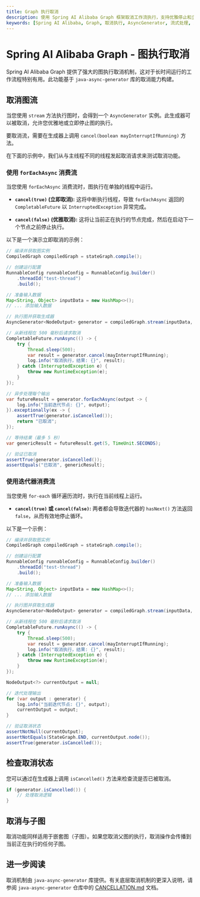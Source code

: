 ```yaml
---
title: Graph 执行取消
description: 使用 Spring AI Alibaba Graph 框架取消工作流执行，支持优雅停止和立即中断
keywords: [Spring AI Alibaba, Graph, 取消执行, AsyncGenerator, 流式处理, 工作流取消]
---
```


# Spring AI Alibaba Graph - 图执行取消

Spring AI Alibaba Graph 提供了强大的图执行取消机制，这对于长时间运行的工作流程特别有用。此功能基于 `java-async-generator` 库的取消能力构建。

## 取消图流

当您使用 `stream` 方法执行图时，会得到一个 `AsyncGenerator` 实例。此生成器可以被取消，允许您优雅地或立即停止图的执行。

要取消流，需要在生成器上调用 `cancel(boolean mayInterruptIfRunning)` 方法。

在下面的示例中，我们从与主线程不同的线程发起取消请求来测试取消功能。

### 使用 `forEachAsync` 消费流

当您使用 `forEachAsync` 消费流时，图执行在单独的线程中运行。

- **`cancel(true)` (立即取消):** 这将中断执行线程，导致 `forEachAsync` 返回的 `CompletableFuture` 以 `InterruptedException` 异常完成。

- **`cancel(false)` (优雅取消):** 这将让当前正在执行的节点完成，然后在启动下一个节点之前停止执行。

以下是一个演示立即取消的示例：

```java
// 编译并获取图实例
CompiledGraph compiledGraph = stateGraph.compile();

// 创建运行配置
RunnableConfig runnableConfig = RunnableConfig.builder()
    .threadId("test-thread")
    .build();

// 准备输入数据
Map<String, Object> inputData = new HashMap<>();
// ... 添加输入数据

// 执行图并获取生成器
AsyncGenerator<NodeOutput> generator = compiledGraph.stream(inputData, runnableConfig);

// 从新线程在 500 毫秒后请求取消
CompletableFuture.runAsync(() -> {
    try {
        Thread.sleep(500);
        var result = generator.cancel(mayInterruptIfRunning);
        log.info("取消执行，结果: {}", result);
    } catch (InterruptedException e) {
        throw new RuntimeException(e);
    }
});

// 异步处理每个输出
var futureResult = generator.forEachAsync(output -> {
    log.info("当前迭代节点: {}", output);
}).exceptionally(ex -> {
    assertTrue(generator.isCancelled());
    return "已取消";
});

// 等待结果（最多 5 秒）
var genericResult = futureResult.get(5, TimeUnit.SECONDS);

// 验证已取消
assertTrue(generator.isCancelled());
assertEquals("已取消", genericResult);
```

### 使用迭代器消费流

当您使用 `for-each` 循环遍历流时，执行在当前线程上运行。

- **`cancel(true)` 或 `cancel(false)`:** 两者都会导致迭代器的 `hasNext()` 方法返回 `false`，从而有效地停止循环。

以下是一个示例：

```java
// 编译并获取图实例
CompiledGraph compiledGraph = stateGraph.compile();

// 创建运行配置
RunnableConfig runnableConfig = RunnableConfig.builder()
    .threadId("test-thread")
    .build();

// 准备输入数据
Map<String, Object> inputData = new HashMap<>();
// ... 添加输入数据

// 执行图并获取生成器
AsyncGenerator<NodeOutput> generator = compiledGraph.stream(inputData, runnableConfig);

// 从新线程在 500 毫秒后请求取消
CompletableFuture.runAsync(() -> {
    try {
        Thread.sleep(500);
        var result = generator.cancel(mayInterruptIfRunning);
        log.info("取消执行，结果: {}", result);
    } catch (InterruptedException e) {
        throw new RuntimeException(e);
    }
});

NodeOutput<?> currentOutput = null;

// 迭代处理输出
for (var output : generator) {
    log.info("当前迭代节点: {}", output);
    currentOutput = output;
}

// 验证取消状态
assertNotNull(currentOutput);
assertNotEquals(StateGraph.END, currentOutput.node());
assertTrue(generator.isCancelled());
```

## 检查取消状态

您可以通过在生成器上调用 `isCancelled()` 方法来检查流是否已被取消。

```java
if (generator.isCancelled()) {
    // 处理取消逻辑
}
```

## 取消与子图

取消功能同样适用于嵌套图（子图）。如果您取消父图的执行，取消操作会传播到当前正在执行的任何子图。

## 进一步阅读

取消机制由 `java-async-generator` 库提供。有关底层取消机制的更深入说明，请参阅 `java-async-generator` 仓库中的 [CANCELLATION.md](https://github.com/bsorrentino/java-async-generator/blob/main/CANCELLATION.md) 文档。

